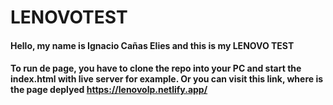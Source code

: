 # LENOVOTEST

#### Hello, my name is Ignacio Cañas Elies and this is my LENOVO TEST
#### To run de page, you have to clone the repo into your PC and start the index.html with live server for example. Or you can visit this link, where is the page deplyed https://lenovolp.netlify.app/
